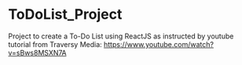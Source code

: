 # ToDoList_Project
Project to create a To-Do List using ReactJS as instructed by youtube tutorial from Traversy Media:  https://www.youtube.com/watch?v=sBws8MSXN7A
